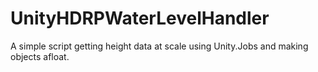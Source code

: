 # UnityHDRPWaterLevelHandler
A simple script getting height data at scale using Unity.Jobs and making objects afloat.
